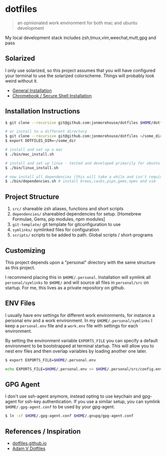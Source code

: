 # dotfiles

> an opinionated work environment for both mac and ubuntu development 

My local development stack includes zsh,tmux,vim,weechat,mutt,gpg and pass

## Solarized

I only use solarized, so this project assumes that you will have configured your terminal to use the solarized colorscheme. Things will probably look weird without it.

* [General Installation](http://ethanschoonover.com/solarized)
* [Chromebook / Secure Shell Installation](https://github.com/yuex/chrome-secure-shell-solarized)


## Installation Instructions

~~~ sh
$ git clone --recursive git@github.com:jonmorehouse/dotfiles $HOME/dotfiles

# or install to a different directory
$ git clone --recursive git@github.com:jonmorehouse/dotfiles ~/some_dir
$ export DOTFILES_DIR=~/some_dir

# install and set up a mac
$ ./bin/mac_install.sh

# install and set up linux - tested and developed primarily for ubuntu 12.04
$ ./bin/linux_install.sh

# now install all dependencies (this will take a while and isn't required)
$ ./bin/dependencies.sh # install brews,casks,pips,gems,npms and vim
~~~

## Project Structure

1. `src/` shareable zsh aliases, functions and short scripts
2. `dependencies/` shareabled dependencies for setup. [Homebrew Formulae, Gems, pip modules, npm modules]
3. `git-template/` git template for gitconfiguration to use
4. `symlinks/` symlinked files for configuration
5. `scripts/` scripts to be added to path. Global scripts / short-programs

## Customizing

This project depends upon a "personal" directory with the same structure as this project. 

I recommend placing this in `$HOME/.personal`. Installation will symlink all `personal/symlinks` to `$HOME/` and will source all files in `personal/src` on startup. For me, this lives as a private repository on github.

## ENV Files

I usually have env settings for different work environments, for instance a personal env and a work environment. In my `$HOME/.personal/symlinks` I keep a `personal.env` file and a `work.env` file with settings for each environment. 

By setting the environment variable `EXPORTS_FILE` you can specify a default environment to be bootstrapped at terminal startup. This will allow you to nest env files and then overlap variables by loading another one later.

~~~ bash
$ export EXPORTS_FILE=$HOME/.personal.env

echo EXPORTS_FILE=$HOME/.personal.env >> $HOME/.personal/src/config.env
~~~


## GPG Agent

I don't use ssh-agent anymore, instead opting to use keychain and gpg-agent for ssh-key authentication. If you use a similar setup, you can symlink `$HOME/.gpg-agent.conf` to be used by your gpg-agent.

~~~ bash
$ ln -sf $HOME/.gpg-agent.conf $HOME/.gnupg/gpg-agent.conf
~~~


## References / Inspiration

* [dotfiles.github.io](http://dotfiles.github.io/)
* [Adam V Dotfiles](https://github.com/adamv/dotfiles)

